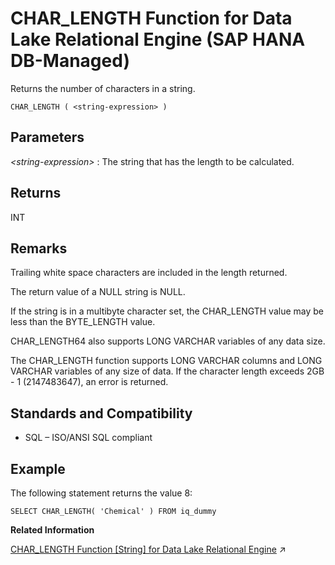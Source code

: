 <!-- loioc440e3a7627544838259dcfab11a5bd1 -->

# CHAR\_LENGTH Function for Data Lake Relational Engine \(SAP HANA DB-Managed\)

Returns the number of characters in a string.



```
CHAR_LENGTH ( <string-expression> )
```



<a name="loioc440e3a7627544838259dcfab11a5bd1__section_ngt_zsl_srb"/>

## Parameters

 *<string-expression\>*
 :   The string that has the length to be calculated.

 

<a name="loioc440e3a7627544838259dcfab11a5bd1__section_e1f_1tl_srb"/>

## Returns

INT



<a name="loioc440e3a7627544838259dcfab11a5bd1__section_nbr_1tl_srb"/>

## Remarks

Trailing white space characters are included in the length returned.

The return value of a NULL string is NULL.

If the string is in a multibyte character set, the CHAR\_LENGTH value may be less than the BYTE\_LENGTH value.

CHAR\_LENGTH64 also supports LONG VARCHAR variables of any data size.

The CHAR\_LENGTH function supports LONG VARCHAR columns and LONG VARCHAR variables of any size of data. If the character length exceeds 2GB - 1 \(2147483647\), an error is returned.



<a name="loioc440e3a7627544838259dcfab11a5bd1__section_lf3_btl_srb"/>

## Standards and Compatibility

-   SQL – ISO/ANSI SQL compliant



<a name="loioc440e3a7627544838259dcfab11a5bd1__section_ilx_btl_srb"/>

## Example

The following statement returns the value 8:

```
SELECT CHAR_LENGTH( 'Chemical' ) FROM iq_dummy
```

**Related Information**  


[CHAR_LENGTH Function [String] for Data Lake Relational Engine](https://help.sap.com/viewer/19b3964099384f178ad08f2d348232a9/2023_1_QRC/en-US/a53bd3d384f21015bcf88da636a1a768.html "Returns the number of characters in a string.") :arrow_upper_right:

